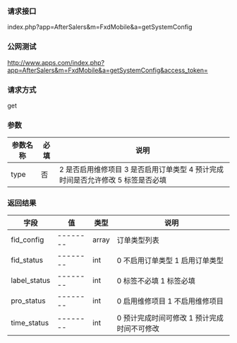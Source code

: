### **请求接口**
index.php?app=AfterSalers&m=FxdMobile&a=getSystemConfig



### **公网测试**
http://www.apps.com/index.php?app=AfterSalers&m=FxdMobile&a=getSystemConfig&access_token=

### **请求方式**
get


### **参数**
| 参数名称  |必填|     说明      |
|------|-----|------|
|type|否|2 是否启用维修项目  3 是否启用订单类型  4 预计完成时间是否允许修改 5 标签是否必填|

### **返回结果**
|字段        |值          |类型    |说明        |
| ---------  |--------    |-------- |--------  |
|fid_config   |--------    |array |订单类型列表  |
|fid_status  |--------    |int|0 不启用订单类型 1 启用订单类型 |
|label_status  |--------    |int |0 标签不必填 1 标签必填  |
| pro_status  |--------    |int |0 启用维修项目 1 不启用维修项目  |
| time_status|--------    |int |0 预计完成时间可修改 1 预计完成时间不可修改  |